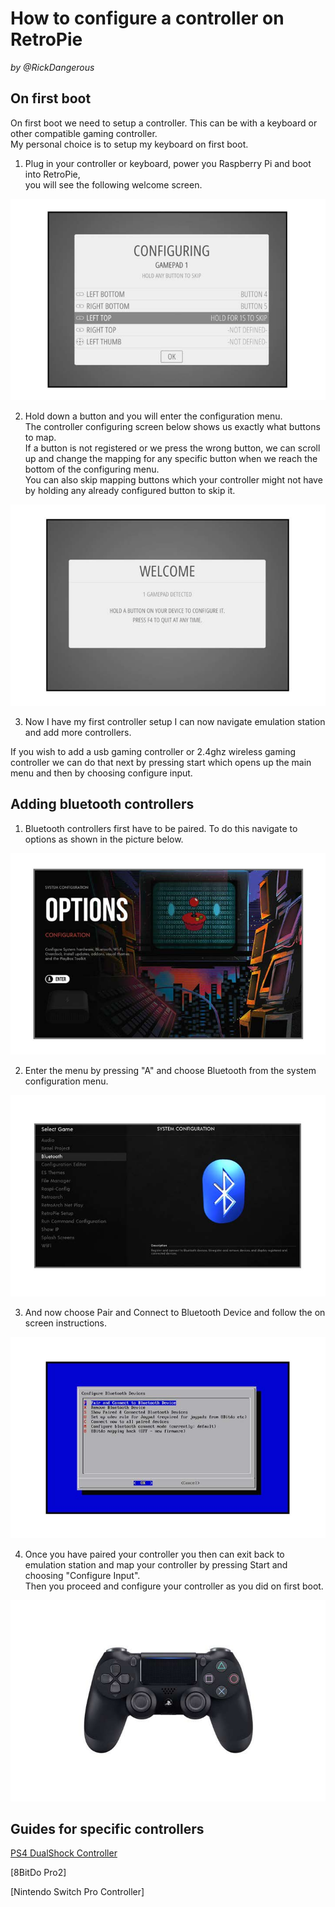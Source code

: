 # How to configure a controller on RetroPie  
_by @RickDangerous_

## On first boot

On first boot we need to setup a controller. This can be with a keyboard or other compatible gaming controller.  
My personal choice is to setup my keyboard on first boot.

1. Plug in your controller or keyboard, power you Raspberry Pi and boot into RetroPie,  
you will see the following welcome screen.

![controller_1.png](/assets/guides/controller/controller_1.png "RetroPie Welcome Screen")

2. Hold down a button and you will enter the configuration menu.  
The controller configuring screen below shows us exactly what buttons to map.  
If a button is not registered or we press the wrong button, we can scroll up and
change the mapping for any specific button when we reach the bottom of the
configuring menu.  
You can also skip mapping buttons which your controller might not have by holding any already configured button to skip it.

![controller_2.png](/assets/guides/controller/controller_2.png "Controller Configuration Menu")

3. Now I have my first controller setup I can now navigate emulation station and add more controllers.

If you wish to add a usb gaming controller or 2.4ghz wireless gaming
controller we can do that next by pressing start which opens up the main
menu and then by choosing configure input.

## Adding bluetooth controllers

1. Bluetooth controllers first have to be paired. To do this navigate to options as shown in the picture below.

![controller_3.png](/assets/guides/controller/controller_3.png "RetroPie Options Screen")

2. Enter the menu by pressing "A" and choose Bluetooth from the system configuration menu.

![controller_4.png](/assets/guides/controller/controller_4.png "System Configuration Menu")

3. And now choose Pair and Connect to Bluetooth Device and follow the on screen instructions.

![controller_5.png](/assets/guides/controller/controller_5.png "Configure Bluetooth Devices")

4. Once you have paired your controller you then can exit back to emulation station and map your controller by pressing Start and choosing "Configure Input".  
Then you proceed and configure your controller as you did on first boot.

![controller_6.png](/assets/guides/controller/controller_6.png "A random Picture of a random controller")

## Guides for specific controllers

[PS4 DualShock Controller](/pages/guides/ps4_dualshock.md)

[8BitDo Pro2]

[Nintendo Switch Pro Controller]
